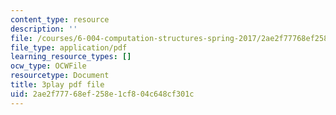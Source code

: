 ```yaml
---
content_type: resource
description: ''
file: /courses/6-004-computation-structures-spring-2017/2ae2f77768ef258e1cf804c648cf301c_q38KAGAKORk.pdf
file_type: application/pdf
learning_resource_types: []
ocw_type: OCWFile
resourcetype: Document
title: 3play pdf file
uid: 2ae2f777-68ef-258e-1cf8-04c648cf301c
---
```

